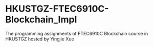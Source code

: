 # HKUSTGZ-FTEC6910C-Blockchain_Impl
The programming assignments of FTEC6910C Blockchain course in HKUSTGZ hosted by Yingjie Xue
